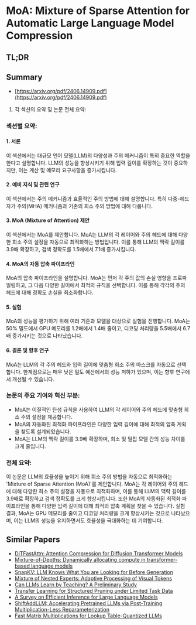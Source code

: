 # MoA: Mixture of Sparse Attention for Automatic Large Language Model Compression
## TL;DR
## Summary
- [https://arxiv.org/pdf/2406.14909.pdf](https://arxiv.org/pdf/2406.14909.pdf)

1. 각 섹션의 요약 및 논문 전체 요약:

### 섹션별 요약:

#### 1. 서론
이 섹션에서는 대규모 언어 모델(LLM)의 다양성과 주의 메커니즘이 특히 중요한 역할을 한다고 설명합니다. LLM의 성능을 향상시키기 위해 입력 길이를 확장하는 것이 중요하지만, 이는 계산 및 메모리 요구사항을 증가시킵니다.

#### 2. 예비 지식 및 관련 연구
이 섹션에서는 주의 메커니즘과 효율적인 주의 방법에 대해 설명합니다. 특히 다중-헤드 자가 주의(MHA) 메커니즘과 기존의 희소 주의 방법에 대해 다룹니다.

#### 3. MoA (Mixture of Attention) 제안
이 섹션에서는 MoA를 제안합니다. MoA는 LLM의 각 레이어와 주의 헤드에 대해 다양한 희소 주의 설정을 자동으로 최적화하는 방법입니다. 이를 통해 LLM의 맥락 길이를 3.9배 확장하고, 검색 정확도를 1.5배에서 7.1배 증가시킵니다.

#### 4. MoA의 자동 압축 파이프라인
MoA의 압축 파이프라인을 설명합니다. MoA는 먼저 각 주의 값의 손실 영향을 프로파일링하고, 그 다음 다양한 길이에서 최적의 규칙을 선택합니다. 이를 통해 각각의 주의 헤드에 대해 정확도 손실을 최소화합니다.

#### 5. 실험
MoA의 성능을 평가하기 위해 여러 기준과 모델을 대상으로 실험을 진행합니다. MoA는 50% 밀도에서 GPU 메모리를 1.2배에서 1.4배 줄이고, 디코딩 처리량을 5.5배에서 6.7배 증가시키는 것으로 나타났습니다.

#### 6. 결론 및 향후 연구
MoA는 LLM의 각 주의 헤드와 입력 길이에 맞춤형 희소 주의 마스크를 자동으로 선택합니다. 한계점으로는 매우 낮은 밀도 예산에서의 성능 저하가 있으며, 이는 향후 연구에서 개선될 수 있습니다.

### 논문의 주요 기여와 혁신 부분:
- MoA는 이질적인 탄성 규칙을 사용하여 LLM의 각 레이어와 주의 헤드에 맞춤형 희소 주의 설정을 제공합니다.
- MoA의 자동화된 최적화 파이프라인은 다양한 입력 길이에 대해 최적의 압축 계획을 찾도록 설계되었습니다.
- MoA는 LLM의 맥락 길이를 3.9배 확장하며, 희소 및 밀집 모델 간의 성능 차이를 크게 줄입니다.

### 전체 요약:
이 논문은 LLM의 효율성을 높이기 위해 희소 주의 방법을 자동으로 최적화하는 'Mixture of Sparse Attention (MoA)'를 제안합니다. MoA는 각 레이어와 주의 헤드에 대해 다양한 희소 주의 설정을 자동으로 최적화하며, 이를 통해 LLM의 맥락 길이를 3.9배로 확장하고 검색 정확도를 크게 향상시킵니다. 또한 MoA의 자동화된 최적화 파이프라인을 통해 다양한 입력 길이에 대해 최적의 압축 계획을 찾을 수 있습니다. 실험 결과, MoA는 GPU 메모리를 줄이고 디코딩 처리량을 크게 향상시키는 것으로 나타났으며, 이는 LLM의 성능을 유지하면서도 효율성을 극대화하는 데 기여합니다.

## Similar Papers
- [DiTFastAttn: Attention Compression for Diffusion Transformer Models](2406.08552.md)
- [Mixture-of-Depths: Dynamically allocating compute in transformer-based language models](2404.02258.md)
- [SnapKV: LLM Knows What You are Looking for Before Generation](2404.14469.md)
- [Mixture of Nested Experts: Adaptive Processing of Visual Tokens](2407.19985.md)
- [Can LLMs Learn by Teaching? A Preliminary Study](2406.14629.md)
- [Transfer Learning for Structured Pruning under Limited Task Data](2311.06382.md)
- [A Survey on Efficient Inference for Large Language Models](2404.14294.md)
- [ShiftAddLLM: Accelerating Pretrained LLMs via Post-Training Multiplication-Less Reparameterization](2406.05981.md)
- [Fast Matrix Multiplications for Lookup Table-Quantized LLMs](2407.10960.md)
